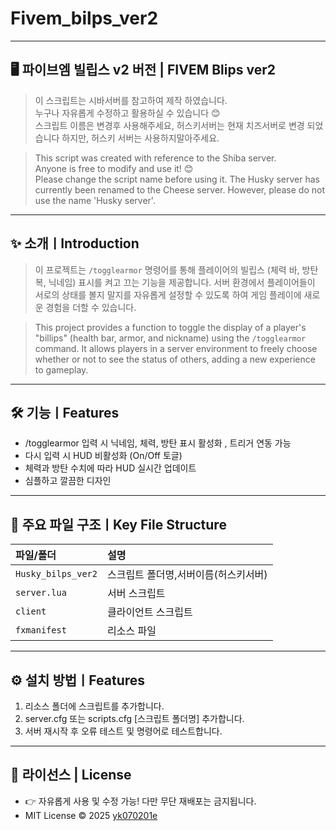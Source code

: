 # Fivem_bilps_ver2

---

## 🖥️ 파이브엠 빌립스 v2 버전 | FIVEM Blips ver2

> 이 스크립트는 시바서버를 참고하여 제작 하였습니다.<br>
> 누구나 자유롭게 수정하고 활용하실 수 있습니다 😊<br>
> 스크립트 이름은 변경후 사용해주세요, 허스키서버는 현재 치즈서버로 변경 되었습니다 하지만, 허스키 서버는 사용하지말아주세요.
  
> This script was created with reference to the Shiba server. <br>
> Anyone is free to modify and use it! 😊 <br>
> Please change the script name before using it. The Husky server has currently been renamed to the Cheese server. However, please do not use the name 'Husky server'.

---
## ✨ 소개ㅣIntroduction
> 이 프로젝트는 `/togglearmor` 명령어를 통해 플레이어의 빌립스 (체력 바, 방탄복, 닉네임) 표시를 켜고 끄는 기능을 제공합니다. 서버 환경에서 플레이어들이 서로의 상태를 볼지 말지를 자유롭게 설정할 수 있도록 하여 게임 플레이에 새로운 경험을 더할 수 있습니다.

> This project provides a function to toggle the display of a player's "billips" (health bar, armor, and nickname) using the `/togglearmor` command. It allows players in a server environment to freely choose whether or not to see the status of others, adding a new experience to gameplay.
---

## 🛠️ 기능ㅣFeatures
- /togglearmor 입력 시 닉네임, 체력, 방탄 표시 활성화 , 트리거 연동 가능
- 다시 입력 시 HUD 비활성화 (On/Off 토글)
- 체력과 방탄 수치에 따라 HUD 실시간 업데이트
- 심플하고 깔끔한 디자인

---

## 📂 주요 파일 구조ㅣKey File Structure
| 파일/폴더 | 설명 |
|:---|:---|
| `Husky_bilps_ver2` | 스크립트 폴더명,서버이름(허스키서버) |
| `server.lua` | 서버 스크립트 |
| `client`| 클라이언트 스크립트 |
| `fxmanifest` | 리소스 파일 |

---

## ⚙️ 설치 방법ㅣFeatures
1. 리소스 폴더에 스크립트를 추가합니다.
2. server.cfg 또는 scripts.cfg [스크립트 폴더명] 추가합니다.
3. 서버 재시작 후 오류 테스트 및 명령어로 테스트합니다.

---

## 📝 라이선스 | License

- 👉 자유롭게 사용 및 수정 가능! 다만 무단 재배포는 금지됩니다.
- MIT License © 2025 [yk070201e](https://github.com/yk070201e)

  
